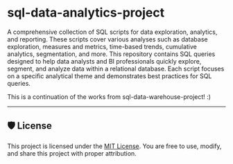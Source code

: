 # sql-data-analytics-project
A comprehensive collection of SQL scripts for data exploration, analytics, and reporting. These scripts cover various analyses such as database exploration, measures and metrics, time-based trends, cumulative analytics, segmentation, and more.
This repository contains SQL queries designed to help data analysts and BI professionals quickly explore, segment, and analyze data within a relational database. Each script focuses on a specific analytical theme and demonstrates best practices for SQL queries.

This is a continuation of the works from sql-data-warehouse-project! :)

---

## 🛡️ License

This project is licensed under the [MIT License](LICENSE). You are free to use, modify, and share this project with proper attribution.
